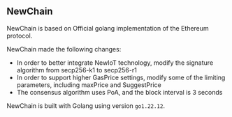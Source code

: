 ## NewChain

NewChain is based on Official golang implementation of the Ethereum protocol.

NewChain made the following changes:

* In order to better integrate NewIoT technology, modify the signature algorithm from secp256-k1 to secp256-r1
* In order to support higher GasPrice settings, modify some of the limiting parameters, including maxPrice and SuggestPrice
* The consensus algorithm uses PoA, and the block interval is 3 seconds

NewChain is built with Golang using version `go1.22.12`.